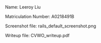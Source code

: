 Name: Leeroy Liu

Matriculation Number: A0218491B

Screenshot file: rails_default_screenshot.png

Writeup file: CVWO_writeup.pdf